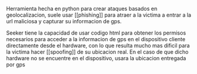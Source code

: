Herramienta hecha en python para crear ataques basados en geolocalizacion, suele usar [[phishing]] para atraer a la victima a entrar a la url maliciosa y capturar su informacion de gps.

Seeker tiene la capacidad de usar codigo html para obtener los permisos necesarios para acceder a la informacion de gps en el dispositivo cliente directamente desde el hardware, con lo que resulta mucho mas dificil para la victima hacer [[spoofing]] de su ubicacion real. En el caso de que dicho hardware no se encuentre en el dispositivo, usara la ubicacion entregada por gps